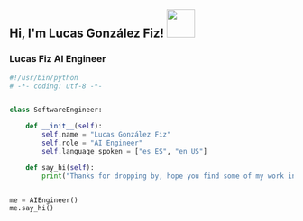 <h2> Hi, I'm Lucas González Fiz! <img src="https://i.imgur.com/kdKhgx6.gif" width="50"></h2>

### Lucas Fiz AI Engineer

```python
#!/usr/bin/python
# -*- coding: utf-8 -*-


class SoftwareEngineer:

    def __init__(self):
        self.name = "Lucas González Fiz"
        self.role = "AI Engineer"
        self.language_spoken = ["es_ES", "en_US"]

    def say_hi(self):
        print("Thanks for dropping by, hope you find some of my work interesting.")


me = AIEngineer()
me.say_hi()
```
<!--
**LucachuTW/LucachuTW** is a ✨ _special_ ✨ repository because its `README.md` (this file) appears on your GitHub profile.

Here are some ideas to get you started:

- 🔭 I’m currently working on ...
- 🌱 I’m currently learning ...
- 👯 I’m looking to collaborate on ...
- 🤔 I’m looking for help with ...
- 💬 Ask me about ...
- 📫 How to reach me: ...
- 😄 Pronouns: ...
- ⚡ Fun fact: ...
-->
